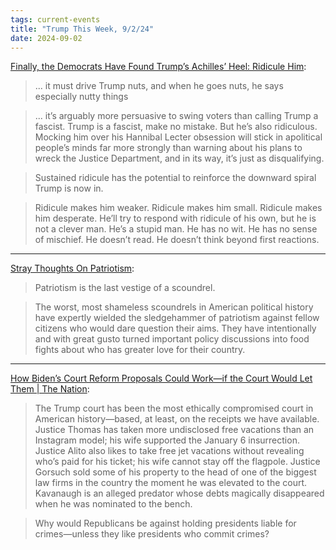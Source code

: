 ```yaml
---
tags: current-events
title: "Trump This Week, 9/2/24"
date: 2024-09-02
---
```


[Finally, the Democrats Have Found Trump’s Achilles’ Heel: Ridicule Him](https://thenewrepublic.substack.com/p/finally-the-democrats-have-found):

> ... it must drive Trump nuts, and when he goes nuts, he says especially nutty things

> ... it’s arguably more persuasive to swing voters than calling Trump a fascist. Trump is a fascist, make no mistake. But he’s also ridiculous. Mocking him over his Hannibal Lecter obsession will stick in apolitical people’s minds far more strongly than warning about his plans to wreck the Justice Department, and in its way, it’s just as disqualifying.

> Sustained ridicule has the potential to reinforce the downward spiral Trump is now in.

> Ridicule makes him weaker. Ridicule makes him small. Ridicule makes him desperate. He’ll try to respond with ridicule of his own, but he is not a clever man. He’s a stupid man. He has no wit. He has no sense of mischief. He doesn’t read. He doesn’t think beyond first reactions.

---

[Stray Thoughts On Patriotism](https://bad-faith-times.ghost.io/stray-thoughts-on-patriotism/):

> Patriotism is the last vestige of a scoundrel.

> The worst, most shameless scoundrels in American political history have expertly wielded the sledgehammer of patriotism against fellow citizens who would dare question their aims. They have intentionally and with great gusto turned important policy discussions into food fights about who has greater love for their country.

---

[How Biden’s Court Reform Proposals Could Work—if the Court Would Let Them | The Nation](https://www.thenation.com/article/politics/what-does-bidens-court-reform-proposal-actually-propose/):

> The Trump court has been the most ethically compromised court in American history—based, at least, on the receipts we have available. Justice Thomas has taken more undisclosed free vacations than an Instagram model; his wife supported the January 6 insurrection. Justice Alito also likes to take free jet vacations without revealing who’s paid for his ticket; his wife cannot stay off the flagpole. Justice Gorsuch sold some of his property to the head of one of the biggest law firms in the country the moment he was elevated to the court. Kavanaugh is an alleged predator whose debts magically disappeared when he was nominated to the bench.

> Why would Republicans be against holding presidents liable for crimes—unless they like presidents who commit crimes?
